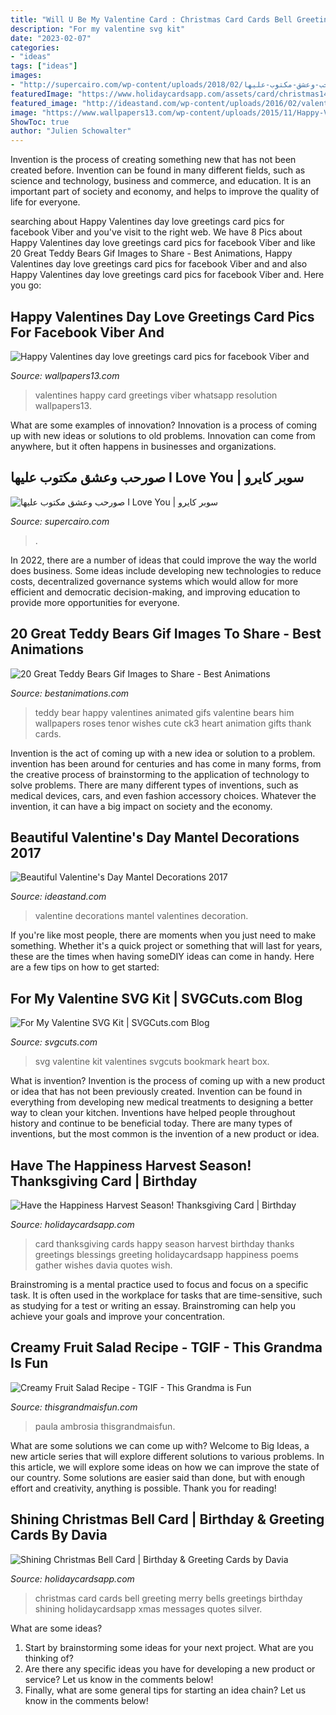 ```yaml
---
title: "Will U Be My Valentine Card : Christmas Card Cards Bell Greeting Merry Bells Greetings Birthday Shining Holidaycardsapp Xmas Messages Quotes Silver"
description: "For my valentine svg kit"
date: "2023-02-07"
categories:
- "ideas"
tags: ["ideas"]
images:
- "http://supercairo.com/wp-content/uploads/2018/02/صورحب-وعشق-مكتوب-عليها-I-Love-You-6-450x375.jpg"
featuredImage: "https://www.holidaycardsapp.com/assets/card/christmas14.png"
featured_image: "http://ideastand.com/wp-content/uploads/2016/02/valentines-mantel-decorations/11-valentines-day-mantel-ideas.jpg"
image: "https://www.wallpapers13.com/wp-content/uploads/2015/11/Happy-Valentines-day-love-greetings-card-pics-for-facebook-Viber-and-whatsapp.jpg"
ShowToc: true
author: "Julien Schowalter"
---
```



Invention is the process of creating something new that has not been created before. Invention can be found in many different fields, such as science and technology, business and commerce, and education. It is an important part of society and economy, and helps to improve the quality of life for everyone.

	

		
searching about Happy Valentines day love greetings card pics for facebook Viber and you've visit to the right web. We have 8 Pics about Happy Valentines day love greetings card pics for facebook Viber and like 20 Great Teddy Bears Gif Images to Share - Best Animations, Happy Valentines day love greetings card pics for facebook Viber and and also Happy Valentines day love greetings card pics for facebook Viber and. Here you go:
		
    
## Happy Valentines Day Love Greetings Card Pics For Facebook Viber And

<img loading=lazy src="https://www.wallpapers13.com/wp-content/uploads/2015/11/Happy-Valentines-day-love-greetings-card-pics-for-facebook-Viber-and-whatsapp.jpg" onerror="this.onerror=null;this.src='https://tse1.mm.bing.net/th?id=OIP.wrn-v1I7u5LWr9i3kmIezQHaEo&amp;pid=15.1';" alt="Happy Valentines day love greetings card pics for facebook Viber and">

_Source: wallpapers13.com_

>valentines happy card greetings viber whatsapp resolution wallpapers13. 

	

What are some examples of innovation?
Innovation is a process of coming up with new ideas or solutions to old problems. Innovation can come from anywhere, but it often happens in businesses and organizations.

    
## صورحب وعشق مكتوب عليها I Love You | سوبر كايرو

<img loading=lazy src="http://supercairo.com/wp-content/uploads/2018/02/صورحب-وعشق-مكتوب-عليها-I-Love-You-6-450x375.jpg" onerror="this.onerror=null;this.src='https://tse1.mm.bing.net/th?id=OIP.f-G8tbEaaj45zGpK94QF_AAAAA&amp;pid=15.1';" alt="صورحب وعشق مكتوب عليها I Love You | سوبر كايرو">

_Source: supercairo.com_

>. 

	

In 2022, there are a number of ideas that could improve the way the world does business. Some ideas include developing new technologies to reduce costs, decentralized governance systems which would allow for more efficient and democratic decision-making, and improving education to provide more opportunities for everyone.

    
## 20 Great Teddy Bears Gif Images To Share - Best Animations

<img loading=lazy src="http://bestanimations.com/Holidays/Valentines/teddy/teddy-bear-i-love-you-animated-gif-big.gif" onerror="this.onerror=null;this.src='https://tse2.mm.bing.net/th?id=OIP.t_rTIHXWuF2nfqh3j1TJjgAAAA&amp;pid=15.1';" alt="20 Great Teddy Bears Gif Images to Share - Best Animations">

_Source: bestanimations.com_

>teddy bear happy valentines animated gifs valentine bears him wallpapers roses tenor wishes cute ck3 heart animation gifts thank cards. 

	

Invention is the act of coming up with a new idea or solution to a problem. invention has been around for centuries and has come in many forms, from the creative process of brainstorming to the application of technology to solve problems. There are many different types of inventions, such as medical devices, cars, and even fashion accessory choices. Whatever the invention, it can have a big impact on society and the economy.

    
## Beautiful Valentine&#039;s Day Mantel Decorations 2017

<img loading=lazy src="http://ideastand.com/wp-content/uploads/2016/02/valentines-mantel-decorations/11-valentines-day-mantel-ideas.jpg" onerror="this.onerror=null;this.src='https://tse1.mm.bing.net/th?id=OIP.aODiqxY-1BoBB4Yr5ZRQbgHaLH&amp;pid=15.1';" alt="Beautiful Valentine&#039;s Day Mantel Decorations 2017">

_Source: ideastand.com_

>valentine decorations mantel valentines decoration. 

	

If you're like most people, there are moments when you just need to make something. Whether it's a quick project or something that will last for years, these are the times when having someDIY ideas can come in handy. Here are a few tips on how to get started:

    
## For My Valentine SVG Kit | SVGCuts.com Blog

<img loading=lazy src="http://svgcuts.com/blog/wp-content/gallery/for-my-valentine-svg-kit/love-valentine-svg_02_lrg.jpg" onerror="this.onerror=null;this.src='https://tse2.mm.bing.net/th?id=OIP.PQn11s9We1GdLNk1YOFQ6wHaHa&amp;pid=15.1';" alt="For My Valentine SVG Kit | SVGCuts.com Blog">

_Source: svgcuts.com_

>svg valentine kit valentines svgcuts bookmark heart box. 

	

What is invention?
Invention is the process of coming up with a new product or idea that has not been previously created. Invention can be found in everything from developing new medical treatments to designing a better way to clean your kitchen. Inventions have helped people throughout history and continue to be beneficial today. There are many types of inventions, but the most common is the invention of a new product or idea.

    
## Have The Happiness Harvest Season! Thanksgiving Card | Birthday

<img loading=lazy src="https://www.holidaycardsapp.com/assets/card/thanksgiving55.png" onerror="this.onerror=null;this.src='https://tse4.mm.bing.net/th?id=OIP.4Rb-E6wyV2fIrzMmDq59OQAAAA&amp;pid=15.1';" alt="Have the Happiness Harvest Season! Thanksgiving Card | Birthday">

_Source: holidaycardsapp.com_

>card thanksgiving cards happy season harvest birthday thanks greetings blessings greeting holidaycardsapp happiness poems gather wishes davia quotes wish. 

	

Brainstroming is a mental practice used to focus and focus on a specific task. It is often used in the workplace for tasks that are time-sensitive, such as studying for a test or writing an essay. Brainstroming can help you achieve your goals and improve your concentration.

    
## Creamy Fruit Salad Recipe - TGIF - This Grandma Is Fun

<img loading=lazy src="https://www.thisgrandmaisfun.com/wp-content/uploads/2015/08/creamyfruitsalad-1028x1536.jpg" onerror="this.onerror=null;this.src='https://tse2.mm.bing.net/th?id=OIP.VvhZycylJanwDCj5c6C43AHaLE&amp;pid=15.1';" alt="Creamy Fruit Salad Recipe - TGIF - This Grandma is Fun">

_Source: thisgrandmaisfun.com_

>paula ambrosia thisgrandmaisfun. 

	

What are some solutions we can come up with?
Welcome to Big Ideas, a new article series that will explore different solutions to various problems. In this article, we will explore some ideas on how we can improve the state of our country. Some solutions are easier said than done, but with enough effort and creativity, anything is possible. Thank you for reading!

    
## Shining Christmas Bell Card | Birthday &amp; Greeting Cards By Davia

<img loading=lazy src="https://www.holidaycardsapp.com/assets/card/christmas14.png" onerror="this.onerror=null;this.src='https://tse3.mm.bing.net/th?id=OIP.c5cwGP-VFv9zJsj0aAP24wHaJ3&amp;pid=15.1';" alt="Shining Christmas Bell Card | Birthday &amp; Greeting Cards by Davia">

_Source: holidaycardsapp.com_

>christmas card cards bell greeting merry bells greetings birthday shining holidaycardsapp xmas messages quotes silver. 

	

What are some ideas?
1. Start by brainstorming some ideas for your next project. What are you thinking of?
2. Are there any specific ideas you have for developing a new product or service? Let us know in the comments below!
3. Finally, what are some general tips for starting an idea chain? Let us know in the comments below!

